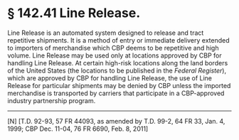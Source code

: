 # § 142.41   Line Release.

Line Release is an automated system designed to release and tract repetitive shipments. It is a method of entry or immediate delivery extended to importers of merchandise which CBP deems to be repetitive and high volume. Line Release may be used only at locations approved by CBP for handling Line Release. At certain high-risk locations along the land borders of the United States (the locations to be published in the _Federal Register_), which are approved by CBP for handling Line Release, the use of Line Release for particular shipments may be denied by CBP unless the imported merchandise is transported by carriers that participate in a CBP-approved industry partnership program.



---

[N] [T.D. 92-93, 57 FR 44093, as amended by T.D. 99-2, 64 FR 33, Jan. 4, 1999; CBP Dec. 11-04, 76 FR 6690, Feb. 8, 2011]




